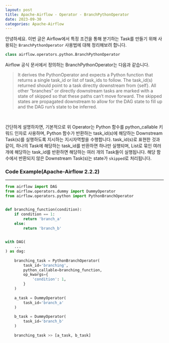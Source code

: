 ```yaml
---
layout: post
title: Apache-Airflow - Operator - BranchPythonOperator
date: 2023-09-30
categories: Apache-Airflow
---
```

안녕하세요. 이번 글은 Airflow에서 특정 조건을 통해 분기하는 Task를 만들기 위해 사용되는 `BranchPythonOperator` 사용법에 대해 정리해보려 합니다.

```python
class airflow.operators.python.BranchPythonOperator
```

Airflow 공식 문서에서 정의하는 BranchPythonOperator는 다음과 같습니다.

> It derives the PythonOperator and expects a Python function that returns a single task_id or list of task_ids to follow. The task_id(s) returned should point to a task directly downstream from {self}. All other “branches” or directly downstream tasks are marked with a state of skipped so that these paths can’t move forward. The skipped states are propagated downstream to allow for the DAG state to fill up and the DAG run’s state to be inferred.
<br>

간단하게 설명하자면, 기본적으로 위 Operator는 Python 함수를 python_callable 키워드 인자로 사용하며, Python 함수가 반환하는 task_id(s)에 해당하는 Downstream Task(s)를 실행하도록 지시하는 지시자역할을 수행합니다. task_id(s)로 표현한 것과 같이, 하나의 Task에 해당하는 task_id를 반환하면 하나만 실행되며, List로 묶인 여러 개에 해당하는 task_id를 반환하면 해당하는 여러 개의 Task들이 실행됩니다. 해당 함수에서 반환되지 않은 Downstream Task(s)는 state가 `skipped`로 처리됩니다.
<br>

### Code Example(Apache-Airflow 2.2.2)
---
```python
from airflow import DAG
from airflow.operators.dummy import DummyOperator
from airflow.operators.python import PythonBranchOperator


def branching_function(condition):
    if condition == 1:
        return 'branch_a'
    else:
        return 'branch_b'
   

with DAG(
	...
) as dag:
	
	branching_task = PythonBranchOperator(
		task_id='branching',
		python_callable=branching_function,
		op_kwargs={
			'condition': 1,
		}
	)
	
	a_task = DummyOperator(
		task_id='branch_a'
	)
	
	b_task = DummyOperator(
		task_id='branch_b'
	)
	
	branching_task >> [a_task, b_task]
```

